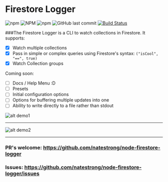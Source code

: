# Firestore Logger

![npm](https://img.shields.io/npm/v/firestore-logger)
![NPM](https://img.shields.io/npm/l/firestore-logger)
![npm](https://img.shields.io/npm/dt/firestore-logger)
![GitHub last commit](https://img.shields.io/github/last-commit/natestrong/node-firestore-logger)
[![Build Status](https://www.travis-ci.com/natestrong/node-firestore-logger.svg?branch=master)](https://www.travis-ci.com/natestrong/node-firestore-logger)

###The Firestore Logger is a CLI to watch collections in Firestore.
It supports:
- [x] Watch multiple collections
- [x] Pass in simple or complex queries using Firestore's syntax: ```("isCool", "==", true)```
- [x] Watch Collection groups

Coming soon:
- [ ] Docs / Help Menu :D
- [ ] Presets
- [ ] Initial configuration options
- [ ] Options for buffering multiple updates into one
- [ ] Ability to write directly to a file rather than stdout

![alt demo1](https://media.giphy.com/media/HlBau99x5ilHquljEX/giphy.gif)
___
![alt demo2](https://media.giphy.com/media/S07o8BoV9BnpwjenRZ/giphy.gif)

___
### PR's welcome: https://github.com/natestrong/node-firestore-logger
### Issues: https://github.com/natestrong/node-firestore-logger/issues
